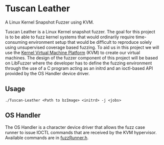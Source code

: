 # Tuscan Leather

A Linux Kernel Snapshot Fuzzer using KVM.

Tuscan Leather is a Linux Kernel snapshot fuzzer. The goal for this project is to be able to fuzz kernel systems that
would ordinarily require time-consuming environment setup that would be difficult to reproduce solely using unsupervised
coverage based fuzzing. To aid us in this project we will use the
[Kernel Virtual Machine Platform](https://www.linux-kvm.org/page/Main_Page) (KVM) to create our virtual machines. The
design of the fuzzer component of this project will be based on LibFuzzer where the developer has to define the fuzzing
environment through the use of a C program acting as an initrd and an ioctl-based API provided by the OS Handler device
driver.

## Usage

`./Tuscan-Leather <Path to bzImage> <initrd> -j <jobs>`

## OS Handler

The OS Handler is a character device driver that allows the fuzz case runner to issue IOCTL commands that are received
by the KVM hypervisor. Available commands are in [fuzzRunner.h](os-handler/fuzzRunner.h).
